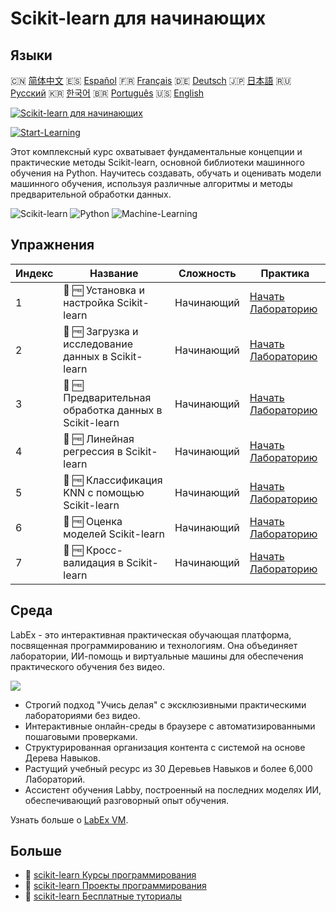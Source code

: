 # Scikit-learn для начинающих

## Языки

🇨🇳 [简体中文](README_zh.md) 🇪🇸 [Español](README_es.md) 🇫🇷 [Français](README_fr.md) 🇩🇪 [Deutsch](README_de.md) 🇯🇵 [日本語](README_ja.md) 🇷🇺 [Русский](README_ru.md) 🇰🇷 [한국어](README_ko.md) 🇧🇷 [Português](README_pt.md) 🇺🇸 [English](README.md) 

[![Scikit-learn для начинающих](https://cover-creator.labex.io/scikit-learn-for-beginners.png?lang=ru)](https://labex.io/ru/courses/scikit-learn-for-beginners)

[![Start-Learning](https://img.shields.io/badge/Start-Learning-whitesmoke?style=for-the-badge)](https://labex.io/ru/courses/scikit-learn-for-beginners)

Этот комплексный курс охватывает фундаментальные концепции и практические методы Scikit-learn, основной библиотеки машинного обучения на Python. Научитесь создавать, обучать и оценивать модели машинного обучения, используя различные алгоритмы и методы предварительной обработки данных.

![Scikit-learn](https://img.shields.io/badge/Scikit-learn-whitesmoke?style=for-the-badge&logo=scikit-learn)
![Python](https://img.shields.io/badge/Python-whitesmoke?style=for-the-badge&logo=python)
![Machine-Learning](https://img.shields.io/badge/Machine-Learning-whitesmoke?style=for-the-badge&logo=machine-learning)


## Упражнения

|   Индекс | Название                                              | Сложность   | Практика                                                                                                                                |
|----------|-------------------------------------------------------|-------------|-----------------------------------------------------------------------------------------------------------------------------------------|
|        1 | 📖 🆓 Установка и настройка Scikit-learn              | Начинающий  | <a target='_blank' href='https://labex.io/ru/tutorials/sklearn-scikit-learn-installation-and-setup-596490'>Начать Лабораторию</a>       |
|        2 | 📖 🆓 Загрузка и исследование данных в Scikit-learn   | Начинающий  | <a target='_blank' href='https://labex.io/ru/tutorials/sklearn-scikit-learn-data-loading-and-exploration-596488'>Начать Лабораторию</a> |
|        3 | 📖 🆓 Предварительная обработка данных в Scikit-learn | Начинающий  | <a target='_blank' href='https://labex.io/ru/tutorials/sklearn-scikit-learn-data-preprocessing-596489'>Начать Лабораторию</a>           |
|        4 | 📖 🆓 Линейная регрессия в Scikit-learn               | Начинающий  | <a target='_blank' href='https://labex.io/ru/tutorials/sklearn-scikit-learn-linear-regression-596492'>Начать Лабораторию</a>            |
|        5 | 📖 🆓 Классификация KNN с помощью Scikit-learn        | Начинающий  | <a target='_blank' href='https://labex.io/ru/tutorials/sklearn-scikit-learn-knn-classification-596491'>Начать Лабораторию</a>           |
|        6 | 📖 🆓 Оценка моделей Scikit-learn                     | Начинающий  | <a target='_blank' href='https://labex.io/ru/tutorials/sklearn-scikit-learn-model-evaluation-596493'>Начать Лабораторию</a>             |
|        7 | 📖 🆓 Кросс-валидация в Scikit-learn                  | Начинающий  | <a target='_blank' href='https://labex.io/ru/tutorials/sklearn-scikit-learn-cross-validation-596487'>Начать Лабораторию</a>             |

## Среда

LabEx - это интерактивная практическая обучающая платформа, посвященная программированию и технологиям. Она объединяет лаборатории, ИИ-помощь и виртуальные машины для обеспечения практического обучения без видео.

![](https://tutorial-screenshot.getvm.io/images/vm-1725247253.png)

- Строгий подход "Учись делая" с эксклюзивными практическими лабораториями без видео.
- Интерактивные онлайн-среды в браузере с автоматизированными пошаговыми проверками.
- Структурированная организация контента с системой на основе Дерева Навыков.
- Растущий учебный ресурс из 30 Деревьев Навыков и более 6,000 Лабораторий.
- Ассистент обучения Labby, построенный на последних моделях ИИ, обеспечивающий разговорный опыт обучения.

Узнать больше о [LabEx VM](https://support.labex.io/using-labex/virtual-machine).

## Больше

- 🔗 [scikit-learn Курсы программирования](https://github.com/labex-labs/awesome-programming-courses)
- 🔗 [scikit-learn Проекты программирования](https://github.com/labex-labs/awesome-programming-projects)
- 🔗 [scikit-learn Бесплатные туториалы](https://github.com/labex-labs/sklearn-free-tutorials)

